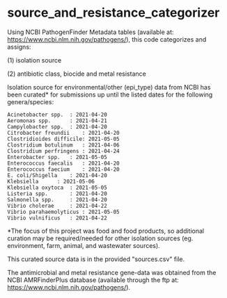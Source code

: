 # source_and_resistance_categorizer
Using NCBI PathogenFinder Metadata tables (available at: https://www.ncbi.nlm.nih.gov/pathogens/),
this code categorizes and assigns:

(1) isolation source

(2) antibiotic class, biocide and metal resistance

Isolation source for environmental/other (epi_type) data from NCBI has been curated* for submissions up until the listed dates for the following genera/species:

	Acinetobacter spp.	: 2021-04-20
	Aeromonas spp.		: 2021-04-21
	Campylobacter spp.	: 2021-04-20
	Citrobacter freundii	: 2021-04-20
	Clostridioides difficile: 2021-05-05
	Clostridium botulinum	: 2021-04-06
	Clostridium perfringens	: 2021-04-24
	Enterobacter spp.	: 2021-05-05
	Enterococcus faecalis	: 2021-04-20
	Enterococcus faecium	: 2021-04-20
	E. coli/Shigella	: 2021-04-20
	Klebsiella		: 2021-05-06
	Klebsiella oxytoca	: 2021-05-05
	Listeria spp.		: 2021-04-20
	Salmonella spp.		: 2021-04-20
	Vibrio cholerae		: 2021-04-22
	Vibrio parahaemolyticus	: 2021-05-05
	Vibrio vulnificus	: 2021-04-22

*The focus of this project was food and food products, so additional curation may be required/needed for other isolation sources (eg. environment, farm, animal, and wastewater sources).

This curated source data is in the provided "sources.csv" file.

The antimicrobial and metal resistance gene-data was obtained from the NCBI AMRFinderPlus database (available through the ftp at: https://www.ncbi.nlm.nih.gov/pathogens/).
